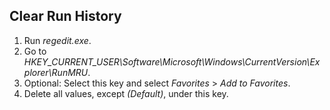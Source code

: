 Clear Run History
-----------------
  1. Run *regedit.exe*.
  2. Go to
     *HKEY_CURRENT_USER\Software\Microsoft\Windows\CurrentVersion\Explorer\RunMRU*.
  3. Optional: Select this key and select *Favorites* > *Add to Favorites*.
  4. Delete all values, except *(Default)*, under this key.
